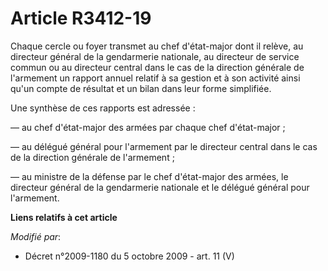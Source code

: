 # Article R3412-19

Chaque cercle ou foyer transmet au chef d'état-major dont il relève, au directeur général de la gendarmerie nationale, au
directeur de service commun ou au directeur central dans le cas de la     direction générale de l'armement un rapport annuel
relatif à sa gestion et à son activité ainsi qu'un compte de résultat et un bilan dans leur forme simplifiée. 

Une synthèse de ces rapports est adressée : 

― au chef d'état-major des armées par chaque chef d'état-major ; 

― au délégué général pour l'armement par le directeur central dans le cas de la     direction générale de l'armement ; 

― au ministre de la défense par le chef d'état-major des armées, le directeur général de la gendarmerie nationale et le
délégué général pour l'armement.

**Liens relatifs à cet article**

_Modifié par_:

  - Décret n°2009-1180 du 5 octobre 2009 - art. 11 (V)
